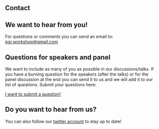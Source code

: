 
## Contact

## We want to hear from you!

For questions or comments you can send an email to: pgr.workshop@gmail.com

## Questions for speakers and panel

We want to include as many of you as possible in our discussions/talks. If you have a burning question for the speakers (after the talks) or for the panel discussion at the end you can send it to us and we will add it to our list of questions.
Submit your questions here:

[I want to submit a question!](https://docs.google.com/forms/d/e/1FAIpQLSfEWOlTyjzbbbOB7r0665ReqYsBjoPiYFFUnZetz6_mnjq09A/viewform?usp=sf_link)

## Do you want to hear from us?

You can also follow our [twitter account](https://twitter.com/PgrWorkshop) to stay up to date!
